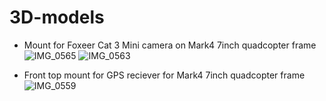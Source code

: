 # 3D-models

* Mount for Foxeer Cat 3 Mini camera on Mark4 7inch quadcopter frame
![IMG_0565](https://github.com/valeriyvan/3D-models/assets/1630974/4f7b358c-27dd-48b6-bf1d-d073cb410a25)
![IMG_0563](https://github.com/valeriyvan/3D-models/assets/1630974/f50cfb29-492e-40fd-b620-b29739f0a909)

* Front top mount for GPS reciever for Mark4 7inch quadcopter frame
![IMG_0559](https://github.com/valeriyvan/3D-models/assets/1630974/87817809-4ade-40d7-a6e7-9eeaf0e6b714)
